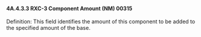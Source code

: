 #### 4A.4.3.3 RXC-3 Component Amount (NM) 00315

Definition: This field identifies the amount of this component to be added to the specified amount of the base.
